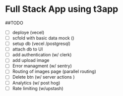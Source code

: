 # Full Stack App using t3app

##TODO
- [ ] deploye (vecel)
- [ ] scfold with basic data mock ()
- [ ] setup db (vecel /postgresql)
- [ ] attach db to UI 
- [ ] add authentication (w/ clerk)
- [ ] add upload image 
- [ ] Error managment (w/ sentry)
- [ ] Routing of images page (parallel routing)
- [ ] Delete btn (w/ server actions )
- [ ] Analytics (w/ post hog)
- [ ] Rate limiting (w/upstash)